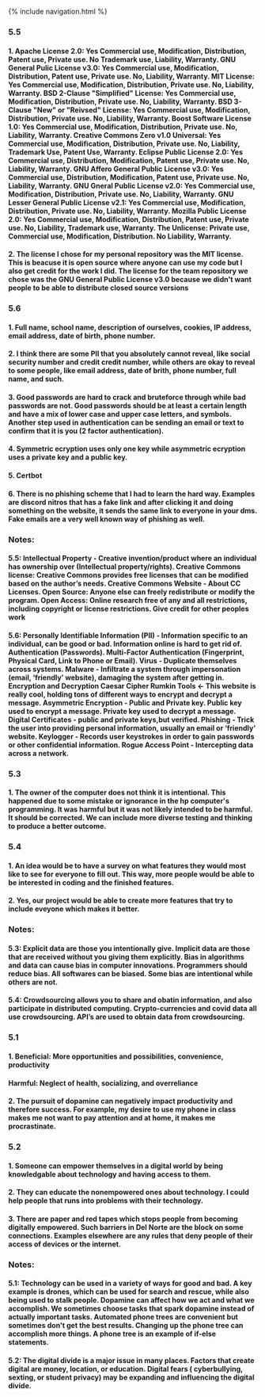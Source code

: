 {% include navigation.html %}

### 5.5
#### 1. Apache License 2.0: Yes Commercial use, Modification, Distribution, Patent use, Private use. No Trademark use, Liability, Warranty. GNU General Pulic License v3.0: Yes Commercial use, Modification, Distribution, Patent use, Private use. No, Liability, Warranty. MIT License: Yes Commercial use, Modification, Distribution, Private use. No, Liability, Warranty. BSD 2-Clause "Simplified" License: Yes Commercial use, Modification, Distribution, Private use. No, Liability, Warranty. BSD 3-Clause "New" or "Reivsed" License: Yes Commercial use, Modification, Distribution, Private use. No, Liability, Warranty. Boost Software License 1.0: Yes Commercial use, Modification, Distribution, Private use. No, Liability, Warranty. Creative Commons Zero v1.0 Universal: Yes Commercial use, Modification, Distribution, Private use. No, Liability, Trademark Use, Patent Use, Warranty. Eclipse Public License 2.0: Yes Commercial use, Distribution, Modification, Patent use, Private use. No, Liability, Warranty. GNU Affero General Public License v3.0: Yes Commercial use, Distribution, Modification, Patent use, Private use. No, Liability, Warranty. GNU Gneral Public License v2.0: Yes Commercial use, Modification, Distribution, Private use. No, Liability, Warranty. GNU Lesser General Public License v2.1: Yes Commercial use, Modification, Distribution, Private use. No, Liability, Warranty. Mozilla Public License 2.0: Yes Commercial use, Modification, Distribution, Patent use, Private use. No, Liability, Trademark use, Warranty. The Unlicense: Private use, Commercial use, Modification, Distribution. No Liability, Warranty.

#### 2. The license I chose for my personal repository was the MIT license. This is beacuse it is open source where anyone can use my code but I also get credit for the work I did. The license for the team repository we chose was the GNU General Public License v3.0 because we didn't want people to be able to distribute closed source versions


### 5.6
#### 1. Full name, school name, description of ourselves, cookies, IP address, email address, date of birth, phone number.

#### 2. I think there are some PII that you absolutely cannot reveal, like social security number and credit credit number, while others are okay to reveal to some people, like email address, date of brith, phone number, full name, and such.

#### 3. Good passwords are hard to crack and bruteforce through while bad passwords are not. Good passwords should be at least a certain length and have a mix of lower case and upper case letters, and symbols. Another step used in authentication can be sending an email or text to confirm that it is you (2 factor authentication).

#### 4. Symmetric ecryption uses only one key while asymmetric ecryption uses a private key and a public key.

#### 5. Certbot

#### 6. There is no phishing scheme that I had to learn the hard way. Examples are discord nitros that has a fake link and after clicking it and doing something on the website, it sends the same link to everyone in your dms. Fake emails are a very well known way of phishing as well.


### Notes:
#### 5.5: Intellectual Property - Creative invention/product where an individual has ownership over (Intellectual property/rights). Creative Commons license: Creative Commons provides free licenses that can be modified based on the author’s needs. Creative Commons Website - About CC Licenses. Open Source: Anyone else can freely redistribute or modify the program. Open Access: Online research free of any and all restrictions, including copyright or license restrictions. Give credit for other peoples work


#### 5.6: Personally Identifiable Information (PII) - Information specific to an individual, can be good or bad. Information online is hard to get rid of. Authentication (Passwords). Multi-Factor Authentication (Fingerprint, Physical Card, Link to Phone or Email). Virus - Duplicate themselves across systems. Malware - Infiltrate a system through impersonation (email, ‘friendly’ website), damaging the system after getting in. Encryption and Decryption Caesar Cipher Rumkin Tools ← This website is really cool, holding tons of different ways to encrypt and decrypt a message. Asymmetric Encryption - Public and Private key. Public key used to encrypt a message. Private key used to decrypt a message. Digital Certificates - public and private keys,but verified. Phishing - Trick the user into providing personal information, usually an email or ‘friendly’ website. Keylogger - Records user keystrokes in order to gain passwords or other confidential information. Rogue Access Point - Intercepting data across a network.




### 5.3
#### 1. The owner of the computer does not think it is intentional. This happened due to some mistake or ignorance in the hp computer's programming. It was harmful but it was not likely intended to be harmful. It should be corrected. We can include more diverse testing and thinking to produce a better outcome.


### 5.4
#### 1. An idea would be to have a survey on what features they would most like to see for everyone to fill out. This way, more people would be able to be interested in coding and the finished features.

#### 2. Yes, our project would be able to create more features that try to include eveyone which makes it better.


### Notes:
#### 5.3: Explicit data are those you intentionally give. Implicit data are those that are received without you giving them explicitly. Bias in algorithms and data can cause bias in computer innovations. Programmers should reduce bias. All softwares can be biased. Some bias are intentional while others are not. 

#### 5.4: Crowdsourcing allows you to share and obatin information, and also participate in distributed computing. Crypto-currencies and covid data all use crowdsourcing. API’s are used to obtain data from crowdsourcing.


### 5.1
#### 1. Beneficial: More opportunities and possibilities, convenience, productivity
#### Harmful: Neglect of health, socializing, and overreliance

#### 2. The pursuit of dopamine can negatively impact productivity and therefore success. For example, my desire to use my phone in class makes me not want to pay attention and at home, it makes me procrastinate.


### 5.2
#### 1. Someone can empower themselves in a digital world by being knowledgable about technology and having access to them.

#### 2. They can educate the nonempowered ones about technology. I could help people that runs into problems with their technology.

#### 3. There are paper and red tapes which stops people from becoming digitally empowered. Such barriers in Del Norte are the block on some connections. Examples elsewhere are any rules that deny people of their access of devices or the internet.


### Notes:
#### 5.1: Technology can be used in a variety of ways for good and bad. A key example is drones, which can be used for search and rescue, while also being used to stalk people. Dopamine can affect how we act and what we accomplish. We sometimes choose tasks that spark dopamine instead of actually important tasks. Automated phone trees are convenient but sometimes don't get the best results. Changing up the phone tree can accomplish more things. A phone tree is an example of if-else statements.

#### 5.2: The digital divide is a major issue in many places. Factors that create digital are money, location, or education. Digital fears ( cyberbullying, sexting, or student privacy) may be expanding and influencing the digital divide.
